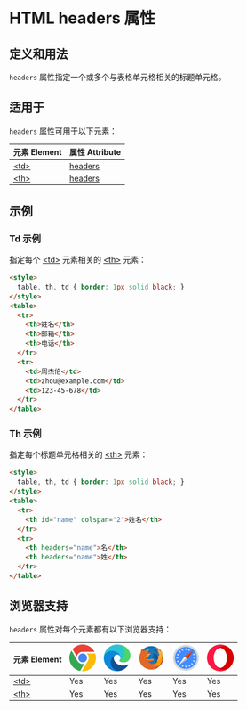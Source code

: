 HTML headers 属性
===

## 定义和用法

`headers` 属性指定一个或多个与表格单元格相关的标题单元格。

## 适用于

`headers` 属性可用于以下元素：

| 元素 Element | 属性 Attribute |
| ----- | ----- |
| [\<td>](../tags/td.md) | [headers](../tags/td_headers.md) |
| [\<th>](../tags/th.md) | [headers](../tags/th_headers.md) |

## 示例

### Td 示例

指定每个 [\<td>](../tags/td.md) 元素相关的 [\<th>](../tags/th.md) 元素：

```html idoc:preview:iframe
<style>
  table, th, td { border: 1px solid black; }
</style>
<table>
  <tr>
    <th>姓名</th>
    <th>邮箱</th>
    <th>电话</th>
  </tr>
  <tr>
    <td>周杰伦</td>
    <td>zhou@example.com</td>
    <td>123-45-678</td>
  </tr>
</table>
```
<!--rehype:style=height: 110px;-->

### Th 示例

指定每个标题单元格相关的 [\<th>](../tags/th.md) 元素：

```html idoc:preview:iframe
<style>
  table, th, td { border: 1px solid black; }
</style>
<table>
  <tr>
    <th id="name" colspan="2">姓名</th>
  </tr>
  <tr>
    <th headers="name">名</th>
    <th headers="name">姓</th>
  </tr>
</table>
```
<!--rehype:style=height: 110px;-->

## 浏览器支持

`headers` 属性对每个元素都有以下浏览器支持：

| 元素 Element | ![chrome][1] | ![edge][2] | ![firefox][3] | ![safari][4] | ![opera][5] |
| ------- | --- | --- | --- | --- | --- |
| [\<td>](../tags/td.md) | Yes | Yes | Yes | Yes | Yes |
| [\<th>](../tags/th.md) | Yes | Yes | Yes | Yes | Yes |

[1]: ../assets/chrome.svg
[2]: ../assets/edge.svg
[3]: ../assets/firefox.svg
[4]: ../assets/safari.svg
[5]: ../assets/opera.svg
